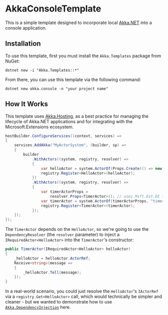 # AkkaConsoleTemplate

This is a simple template designed to incorporate local [Akka.NET](https://getakka.net/) into a console application.

## Installation

To use this template, first you must install the `Akka.Templates` package from NuGet:

```shell
dotnet new -i "Akka.Templates::*"
```

From there, you can use this template via the following command:

```
dotnet new akka.console -n "your project name"
```

## How It Works

This template uses [Akka.Hosting](https://github.com/akkadotnet/Akka.Hosting), as a best practice for managing the lifecycle of Akka.NET applications and for integrating with the Microsoft.Extensions ecosystem.

```csharp
hostBuilder.ConfigureServices((context, services) =>
{
    services.AddAkka("MyActorSystem", (builder, sp) =>
    {
        builder
            .WithActors((system, registry, resolver) =>
            {
                var helloActor = system.ActorOf(Props.Create(() => new HelloActor()), "hello-actor");
                registry.Register<HelloActor>(helloActor);
            })
            .WithActors((system, registry, resolver) =>
            {
                var timerActorProps =
                    resolver.Props<TimerActor>(); // uses Msft.Ext.DI to inject reference to helloActor
                var timerActor = system.ActorOf(timerActorProps, "timer-actor");
                registry.Register<TimerActor>(timerActor);
            });
    });
});
```

The `TimerActor` depends on the `HelloActor`, so we're going to use the `DependencyResolver` (the `resolver` parameter) to inject a `IRequiredActor<HelloActor>` into the `TimerActor`'s constructor:

```csharp
public TimerActor(IRequiredActor<HelloActor> helloActor)
{
    _helloActor = helloActor.ActorRef;
    Receive<string>(message =>
    {
        _helloActor.Tell(message);
    });
}
```

In a real-world scenario, you could just resolve the `HelloActor`'s `IActorRef` via a `registry.Get<HelloActor>` call, which would technically be simpler and cleaner - but we wanted to demonstrate how to use [`Akka.DependencyInjection`](https://getakka.net/articles/actors/dependency-injection.html) here.